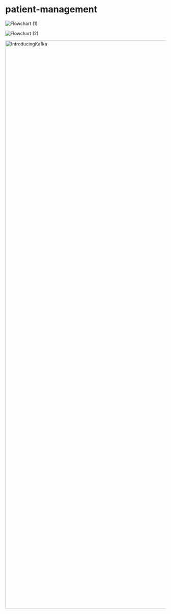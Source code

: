 # patient-management

![Flowchart (1)](https://github.com/user-attachments/assets/2f1e2e7d-b5f3-4169-8e34-b3c099fc4fe0)

![Flowchart (2)](https://github.com/user-attachments/assets/970ec0b3-a297-414e-bdab-6a972039fcd2)


<img width="2824" height="1784" alt="IntroducingKafka" src="https://github.com/user-attachments/assets/d63a23a2-96a7-444a-bd4e-fd2f1e4d1ea7" />
